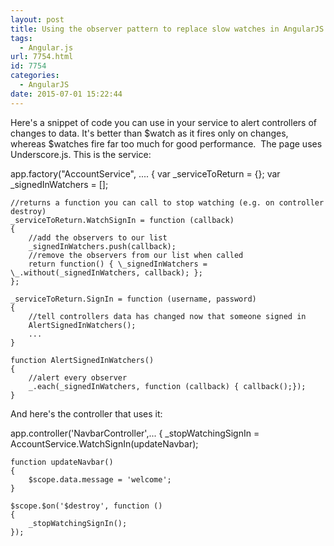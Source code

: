 ```yaml
---
layout: post
title: Using the observer pattern to replace slow watches in AngularJS
tags:
  - Angular.js
url: 7754.html
id: 7754
categories:
  - AngularJS
date: 2015-07-01 15:22:44
---
```


Here's a snippet of code you can use in your service to alert controllers of changes to data. It's better than $watch as it fires only on changes, whereas $watches fire far too much for good performance.  The page uses Underscore.js. This is the service:

app.factory("AccountService", ....
{
	var _serviceToReturn = {};
	var _signedInWatchers = \[\];

	//returns a function you can call to stop watching (e.g. on controller destroy)
	_serviceToReturn.WatchSignIn = function (callback) 
	{
		//add the observers to our list
		_signedInWatchers.push(callback); 
		//remove the observers from our list when called
		return function() { \_signedInWatchers = \_.without(_signedInWatchers, callback); }; 
	};
	
	_serviceToReturn.SignIn = function (username, password)
    {            
		//tell controllers data has changed now that someone signed in
		AlertSignedInWatchers(); 
		...
	}
	
	function AlertSignedInWatchers()
    {
		//alert every observer
        _.each(_signedInWatchers, function (callback) { callback();}); 
    }

And here's the controller that uses it:

app.controller('NavbarController',...
{
   	_stopWatchingSignIn = AccountService.WatchSignIn(updateNavbar);
	
	function updateNavbar()
    {
		$scope.data.message = 'welcome';
	}
	
	$scope.$on('$destroy', function ()
    {
        _stopWatchingSignIn();        
    });